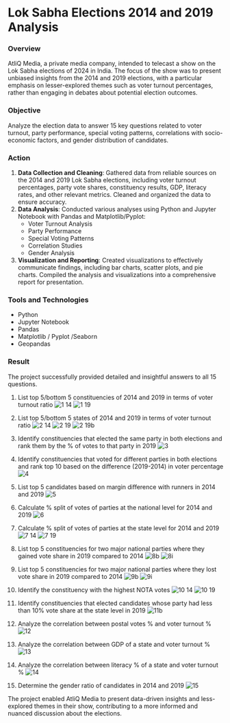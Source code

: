 # Lok Sabha Elections 2014 and 2019 Analysis

### Overview
AtliQ Media, a private media company, intended to telecast a show on the Lok Sabha elections of 2024 in India. The focus of the show was to present unbiased insights from the 2014 and 2019 elections, with a particular emphasis on lesser-explored themes such as voter turnout percentages, rather than engaging in debates about potential election outcomes.

### Objective
Analyze the election data to answer 15 key questions related to voter turnout, party performance, special voting patterns, correlations with socio-economic factors, and gender distribution of candidates.

### Action
1. **Data Collection and Cleaning**: Gathered data from reliable sources on the 2014 and 2019 Lok Sabha elections, including voter turnout percentages, party vote shares, constituency results, GDP, literacy rates, and other relevant metrics. Cleaned and organized the data to ensure accuracy.
2. **Data Analysis**: Conducted various analyses using Python and Jupyter Notebook with Pandas and Matplotlib/Pyplot:
   - Voter Turnout Analysis
   - Party Performance
   - Special Voting Patterns
   - Correlation Studies
   - Gender Analysis
3. **Visualization and Reporting**: Created visualizations to effectively communicate findings, including bar charts, scatter plots, and pie charts. Compiled the analysis and visualizations into a comprehensive report for presentation.

### Tools and Technologies

- Python
- Jupyter Notebook
- Pandas
- Matplotlib / Pyplot /Seaborn
- Geopandas



### Result
The project successfully provided detailed and insightful answers to all 15 questions. 

1. List top 5/bottom 5 constituencies of 2014 and 2019 in terms of voter turnout ratio
   ![1 14](https://github.com/anshulnigam77/Elections_Data_Analysis_Python/assets/160848154/0ede76ec-ae85-4cad-a049-ca1635c02cff)
   ![1 19](https://github.com/anshulnigam77/Elections_Data_Analysis_Python/assets/160848154/a13df76d-84dc-4449-ac1b-d46e4b70fe3b)

2. List top 5/bottom 5 states of 2014 and 2019 in terms of voter turnout ratio
   ![2 14](https://github.com/anshulnigam77/Elections_Data_Analysis_Python/assets/160848154/b0b1c91e-7f52-4dff-be62-fb79d5a8b812)
   ![2 19](https://github.com/anshulnigam77/Elections_Data_Analysis_Python/assets/160848154/d4f5cf0a-a781-4007-8b52-19c28540063a)
   ![2 19b](https://github.com/anshulnigam77/Elections_Data_Analysis_Python/assets/160848154/62fa0ce7-13df-4526-867b-3ef9de8ec9c2)

3. Identify constituencies that elected the same party in both elections and rank them by the % of votes to that party in 2019
   ![3](https://github.com/anshulnigam77/Elections_Data_Analysis_Python/assets/160848154/dad0b359-4db4-4a1f-bdf5-a72afd623f74)

4. Identify constituencies that voted for different parties in both elections and rank top 10 based on the difference (2019-2014) in 
   voter percentage
   ![4](https://github.com/anshulnigam77/Elections_Data_Analysis_Python/assets/160848154/a6829fdc-3b29-4dee-8b67-3bba46a453b7)

5. List top 5 candidates based on margin difference with runners in 2014 and 2019
   ![5](https://github.com/anshulnigam77/Elections_Data_Analysis_Python/assets/160848154/15d01c2f-f68e-4632-af25-14a4e3b25d56)

6. Calculate % split of votes of parties at the national level for 2014 and 2019
   ![6](https://github.com/anshulnigam77/Elections_Data_Analysis_Python/assets/160848154/0be2ad1f-fd12-40f9-9fd8-85e8e9b2ecc5)

7. Calculate % split of votes of parties at the state level for 2014 and 2019
   ![7 14](https://github.com/anshulnigam77/Elections_Data_Analysis_Python/assets/160848154/8952cc50-e2c5-47ce-b4cb-aa46e8332683)
   ![7 19](https://github.com/anshulnigam77/Elections_Data_Analysis_Python/assets/160848154/d534b1d4-c517-4503-a5a9-fd5d66ed9c61)

8. List top 5 constituencies for two major national parties where they gained vote share in 2019 compared to 2014
   ![8b](https://github.com/anshulnigam77/Elections_Data_Analysis_Python/assets/160848154/fd2d8af6-4286-4b26-ad61-c59be7e4b9d1)
   ![8i](https://github.com/anshulnigam77/Elections_Data_Analysis_Python/assets/160848154/427c79ca-fd86-4f82-b885-d227c1c83e0c)

9. List top 5 constituencies for two major national parties where they lost vote share in 2019 compared to 2014
   ![9b](https://github.com/anshulnigam77/Elections_Data_Analysis_Python/assets/160848154/e254c452-32b1-4ec0-a362-1449c48064cf)
   ![9i](https://github.com/anshulnigam77/Elections_Data_Analysis_Python/assets/160848154/66c929f3-5c8f-4edf-a67e-bb5e51f26afb)

10. Identify the constituency with the highest NOTA votes
    ![10 14](https://github.com/anshulnigam77/Elections_Data_Analysis_Python/assets/160848154/642e4dfd-4ccc-43f6-b3d4-723c584a37ae)
    ![10 19](https://github.com/anshulnigam77/Elections_Data_Analysis_Python/assets/160848154/be7bdc56-e3f9-47f2-9d09-18fc19fa0759)

11. Identify constituencies that elected candidates whose party had less than 10% vote share at the state level in 2019
    ![11b](https://github.com/anshulnigam77/Elections_Data_Analysis_Python/assets/160848154/055f07ac-0335-44e9-b4b8-b7d04d9ad184)

12. Analyze the correlation between postal votes % and voter turnout %
    ![12](https://github.com/anshulnigam77/Elections_Data_Analysis_Python/assets/160848154/c295d524-400a-4dbc-8376-cd830a2fa60e)

13. Analyze the correlation between GDP of a state and voter turnout %
    ![13](https://github.com/anshulnigam77/Elections_Data_Analysis_Python/assets/160848154/c20f6367-a3a4-4cb5-89dc-9b78b4ed2598)

14. Analyze the correlation between literacy % of a state and voter turnout %
    ![14](https://github.com/anshulnigam77/Elections_Data_Analysis_Python/assets/160848154/4cc5f16c-548b-46cd-a2a8-3f2b01c9ae89)

15. Determine the gender ratio of candidates in 2014 and 2019
    ![15](https://github.com/anshulnigam77/Elections_Data_Analysis_Python/assets/160848154/32e41298-2fe4-4af4-a0f6-20f203f8e109)
   
The project enabled AtliQ Media to present data-driven insights and less-explored themes in their show, contributing to a more informed and nuanced discussion about the elections.
